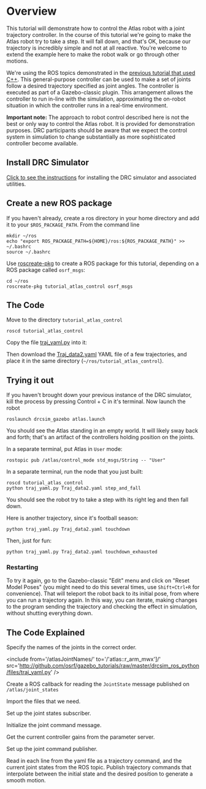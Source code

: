 # Overview

This tutorial will demonstrate how to control the Atlas robot with a joint trajectory controller.  In the course of this tutorial we're going to make the Atlas robot try to take a step.  It will fall down, and that's OK, because our trajectory is incredibly simple and not at all reactive.  You're welcome to extend the example here to make the robot walk or go through other motions.

We're using the ROS topics demonstrated in the [previous tutorial that used C++](/tutorials/?tut=drcsim_ros_cmds&cat=drcsim).  This general-purpose controller can be used to make a set of joints follow a desired trajectory specified as joint angles.  The controller is executed as part of a Gazebo-classic plugin.  This arrangement allows the controller to run in-line with the simulation, approximating the on-robot situation in which the controller runs in a real-time environment.

**Important note:** The approach to robot control described here is not the best or only way to control the Atlas robot. It is provided for demonstration purposes. DRC participants should be aware that we expect the control system in simulation to change substantially as more sophisticated controller become available.

## Install DRC Simulator

[Click to see the instructions](/tutorials/?tut=drcsim_install&cat=drcsim) for installing the DRC simulator and associated utilities.

## Create a new ROS package

If you haven't already, create a ros directory in your home directory and add it to your `$ROS_PACKAGE_PATH`. From the command line

~~~
mkdir ~/ros
echo "export ROS_PACKAGE_PATH=${HOME}/ros:${ROS_PACKAGE_PATH}" >> ~/.bashrc
source ~/.bashrc
~~~

Use [roscreate-pkg](http://ros.org/wiki/roscreate) to create a ROS package for this tutorial, depending on a ROS package called `osrf_msgs`:

~~~
cd ~/ros
roscreate-pkg tutorial_atlas_control osrf_msgs
~~~

## The Code

Move to the directory `tutorial_atlas_control`

~~~
roscd tutorial_atlas_control
~~~

Copy the file [traj_yaml.py](http://github.com/osrf/gazebo_tutorials/raw/master/drcsim_ros_python/files/traj_yaml.py) into it:

<include from='/#include/' src='http://github.com/osrf/gazebo_tutorials/raw/master/drcsim_ros_python/files/traj_yaml.py' />

Then download the [Traj_data2.yaml](http://github.com/osrf/gazebo_tutorials/raw/master/drcsim_ros_python/files/Traj_data2.yaml) YAML file of a few trajectories, and place it in the same directory (`~/ros/tutorial_atlas_control`).

## Trying it out

If you haven't brought down your previous instance of the DRC simulator, kill the process by pressing Control + C in it's terminal. Now launch the robot

~~~
roslaunch drcsim_gazebo atlas.launch
~~~

You should see the Atlas standing in an empty world.  It will likely sway back and forth; that's an artifact of the controllers holding position on the joints.

In a separate terminal, put Atlas in `User` mode:

~~~
rostopic pub /atlas/control_mode std_msgs/String -- "User"
~~~

In a separate terminal, run the node that you just built:

~~~
roscd tutorial_atlas_control
python traj_yaml.py Traj_data2.yaml step_and_fall
~~~

You should see the robot try to take a step with its right leg and then fall down.

Here is another trajectory, since it's football season:

~~~
python traj_yaml.py Traj_data2.yaml touchdown
~~~

Then, just for fun:

~~~
python traj_yaml.py Traj_data2.yaml touchdown_exhausted
~~~

### Restarting

To try it again, go to the Gazebo-classic "Edit" menu and click on "Reset Model Poses" (you might need to do this several times, use `Shift+Ctrl+R` for convenience).  That will teleport the robot back to its initial pose, from where you can run a trajectory again.  In this way, you can iterate, making changes to the program sending the trajectory and checking the effect in simulation, without shutting everything down.

## The Code Explained

<include to='/import ceil/' src='http://github.com/osrf/gazebo_tutorials/raw/master/drcsim_ros_python/files/traj_yaml.py' />

Specify the names of the joints in the correct order.

<include from='/atlasJointNames/' to='/'atlas::r_arm_mwx'\]/' src='http://github.com/osrf/gazebo_tutorials/raw/master/drcsim_ros_python/files/traj_yaml.py' />

Create a ROS callback for reading the `JointState` message published on `/atlas/joint_states`

<include from='/currentJointState/' to='/currentJointState = msg/' src='http://github.com/osrf/gazebo_tutorials/raw/master/drcsim_ros_python/files/traj_yaml.py' />

Import the files that we need.

<include from='/if __name/' to='/traj_name\]\)/' src='http://github.com/osrf/gazebo_tutorials/raw/master/drcsim_ros_python/files/traj_yaml.py' />

Set up the joint states subscriber.

<include from='/  # Setup subscriber/' to='/, jointStatesCallback\)/' src='http://github.com/osrf/gazebo_tutorials/raw/master/drcsim_ros_python/files/traj_yaml.py' />

Initialize the joint command message.

<include from='/  # initialize JointCommands/' to='/command.i_effort_max = zeros\(n\)/' src='http://github.com/osrf/gazebo_tutorials/raw/master/drcsim_ros_python/files/traj_yaml.py' />

Get the current controller gains from the parameter server.

<include from='/  # now get gains/' to='/-command.i_effort_max\[i\]/' src='http://github.com/osrf/gazebo_tutorials/raw/master/drcsim_ros_python/files/traj_yaml.py' />

Set up the joint command publisher.

<include from='/  # set up the publisher/' to='/, queue_size=1\)/' src='http://github.com/osrf/gazebo_tutorials/raw/master/drcsim_ros_python/files/traj_yaml.py' />

Read in each line from the yaml file as a trajectory command, and the current joint states from the ROS topic. Publish trajectory commands that interpolate between the initial state and the desired position to generate a smooth motion.

<include from='/  # for each trajectory/' to='/dt \/ float\(n\)\)/' src='http://github.com/osrf/gazebo_tutorials/raw/master/drcsim_ros_python/files/traj_yaml.py' />
